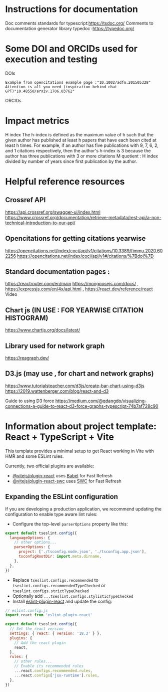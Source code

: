 # Instructions for documentation

  Doc comments standards for typescript:https://tsdoc.org/
  Comments to documentation generator library typedoc :https://typedoc.org/
  
# Some DOI and ORCIDs used for execution and testing

  DOIs

    Example from opencitations example page :"10.1002/adfm.201505328"
    Attention is all you need (inspiration behind chat GPT)"10.48550/arXiv.1706.03762"
  ORCIDs
# Impact metrics

  H index 
  The h-index is defined as the maximum value of h such that the given author has published at least h papers that have each been cited at least h times. For example, if an author has five publications with 9, 7, 6, 2, and 1 citations respectively, then the author's h-index is 3 because the author has three publications with 3 or more citations
  M quotient
  : H index divided by number of years since first publication by the author.
# Helpful reference resources

## Crossref API
  https://api.crossref.org/swagger-ui/index.html
  https://www.crossref.org/documentation/retrieve-metadata/rest-api/a-non-technical-introduction-to-our-api/ 

## Opencitations for getting citations yearwise

  https://opencitations.net/index/coci/api/v1/citations/10.3389/fimmu.2020.602256
  https://opencitations.net/index/coci/api/v1#/citations/%7Bdoi%7D

## Standard documentation pages :
  https://reactrouter.com/en/main 
  https://mongoosejs.com/docs/ , 
  https://expressjs.com/en/4x/api.html ,
  https://react.dev/reference/react Video 
  
## Chart js (IN USE : FOR YEARWISE CITATION HISTOGRAM)
  https://www.chartjs.org/docs/latest/


## Library used for network graph 
  https://reagraph.dev/
## D3.js (may use , for chart and network graphs)
  https://www.tutorialsteacher.com/d3js/create-bar-chart-using-d3js
  https://2019.wattenberger.com/blog/react-and-d3

  Guide to using D3 force
  https://medium.com/@qdangdo/visualizing-connections-a-guide-to-react-d3-force-graphs-typescript-74b7af728c90

# Information about project template: React + TypeScript + Vite

This template provides a minimal setup to get React working in Vite with HMR and some ESLint rules.

Currently, two official plugins are available:

- [@vitejs/plugin-react](https://github.com/vitejs/vite-plugin-react/blob/main/packages/plugin-react/README.md) uses [Babel](https://babeljs.io/) for Fast Refresh
- [@vitejs/plugin-react-swc](https://github.com/vitejs/vite-plugin-react-swc) uses [SWC](https://swc.rs/) for Fast Refresh

## Expanding the ESLint configuration

If you are developing a production application, we recommend updating the configuration to enable type aware lint rules:

- Configure the top-level `parserOptions` property like this:

```js
export default tseslint.config({
  languageOptions: {
    // other options...
    parserOptions: {
      project: ['./tsconfig.node.json', './tsconfig.app.json'],
      tsconfigRootDir: import.meta.dirname,
    },
  },
})
```

- Replace `tseslint.configs.recommended` to `tseslint.configs.recommendedTypeChecked` or `tseslint.configs.strictTypeChecked`
- Optionally add `...tseslint.configs.stylisticTypeChecked`
- Install [eslint-plugin-react](https://github.com/jsx-eslint/eslint-plugin-react) and update the config:

```js
// eslint.config.js
import react from 'eslint-plugin-react'

export default tseslint.config({
  // Set the react version
  settings: { react: { version: '18.3' } },
  plugins: {
    // Add the react plugin
    react,
  },
  rules: {
    // other rules...
    // Enable its recommended rules
    ...react.configs.recommended.rules,
    ...react.configs['jsx-runtime'].rules,
  },
})
```
